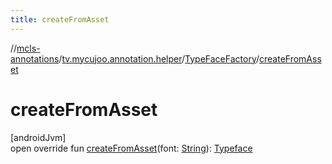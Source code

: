 ```yaml
---
title: createFromAsset
---
```

//[mcls-annotations](../../../index.html)/[tv.mycujoo.annotation.helper](../index.html)/[TypeFaceFactory](index.html)/[createFromAsset](create-from-asset.html)



# createFromAsset



[androidJvm]\
open override fun [createFromAsset](create-from-asset.html)(font: [String](https://kotlinlang.org/api/latest/jvm/stdlib/kotlin/-string/index.html)): [Typeface](https://developer.android.com/reference/kotlin/android/graphics/Typeface.html)




